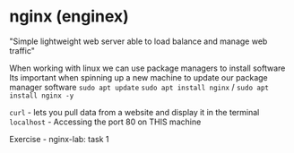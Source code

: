 # nginx (enginex)
"Simple lightweight web server able to load balance and manage web traffic" 

When working with linux we can use package managers to install software
Its important when spinning up a new machine to update our package manager software 
`sudo apt update`
`sudo apt install nginx` / `sudo apt install nginx -y`

`curl` - lets you pull data from a website and display it in the terminal
`localhost` - Accessing the port 80 on THIS machine 

Exercise - nginx-lab: task 1 